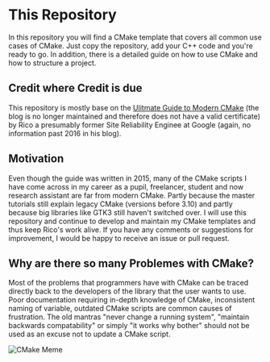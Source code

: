 # This Repository

In this repository you will find a CMake template that covers all common use cases of CMake. Just copy the repository, add your C++ code and you're ready to go. In addition, there is a detailed guide on how to use CMake and how to structure a project.

## Credit where Credit is due
This repository is mostly base on the [Ulitmate Guide to Modern CMake](https://rix0r.nl/blog/2015/08/13/cmake-guide/) (the blog is no longer maintained and therefore does not have a valid certificate) by Rico a presumably former Site Reliability Enginee at Google (again, no information past 2016 in his blog).

## Motivation
Even though the guide was written in 2015, many of the CMake scripts I have come across in my career as a pupil, freelancer, student and now research assistant are far from modern CMake. Partly because the master tutorials still explain legacy CMake (versions before 3.10) and partly because big libraries like GTK3 still haven't switched over. I will use this repository and continue to develop and maintain my CMake templates and thus keep Rico's work alive. If you have any comments or suggestions for improvement, I would be happy to receive an issue or pull request.

## Why are there so many Problemes with CMake?

Most of the problems that programmers have with CMake can be traced directly back to the developers of the library that the user wants to use. Poor documentation requiring in-depth knowledge of CMake, inconsistent naming of variable, outdated CMake scripts are common causes of frustration. The old mantras "never change a running system", "maintain backwards compatability" or simply "it works why bother" should not be used as an excuse not to update a CMake script. 

![CMake Meme](https://i.redd.it/ijfq47povp781.png)

# 
